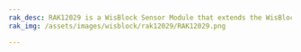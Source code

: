 ```yaml
---
rak_desc: RAK12029 is a WisBlock Sensor Module that extends the WisBlock system with an inductive sensor. It enables the user to build a metallic detection system that can send measured data and alarm messages over LoRaWAN.
rak_img: /assets/images/wisblock/rak12029/RAK12029.png

---
```


<rk-redirect to="/Product-Categories/WisBlock/RAK12029/Overview/" />